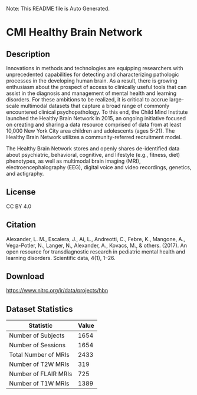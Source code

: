 Note: This README file is Auto Generated.

# CMI Healthy Brain Network

## Description

Innovations in methods and technologies are equipping researchers with unprecedented capabilities for detecting and characterizing pathologic processes in the developing human brain. As a result, there is growing enthusiasm about the prospect of access to clinically useful tools that can assist in the diagnosis and management of mental health and learning disorders. For these ambitions to be realized, it is critical to accrue large-scale multimodal datasets that capture a broad range of commonly encountered clinical psychopathology. To this end, the Child Mind Institute launched the Healthy Brain Network in 2015, an ongoing initiative focused on creating and sharing a data resource comprised of data from at least 10,000 New York City area children and adolescents (ages 5-21). The Healthy Brain Network utilizes a community-referred recruitment model.

The Healthy Brain Network stores and openly shares de-identified data about psychiatric, behavioral, cognitive, and lifestyle (e.g., fitness, diet) phenotypes, as well as multimodal brain imaging (MRI), electroencephalography (EEG), digital voice and video recordings, genetics, and actigraphy. 


## License

CC BY 4.0

## Citation

Alexander, L. M., Escalera, J., Ai, L., Andreotti, C., Febre, K., Mangone, A., Vega-Potler, N., Langer, N., Alexander, A., Kovacs, M., & others. (2017). An open resource for transdiagnostic research in pediatric mental health and learning disorders. Scientific data, 4(1), 1–26.

## Download

https://www.nitrc.org/ir/data/projects/hbn

## Dataset Statistics

| Statistic | Value |
| --- | --- |
| Number of Subjects | 1654 |
| Number of Sessions | 1654 |
| Total Number of MRIs | 2433 |
| Number of T2W MRIs | 319 |
| Number of FLAIR MRIs | 725 |
| Number of T1W MRIs | 1389 |

